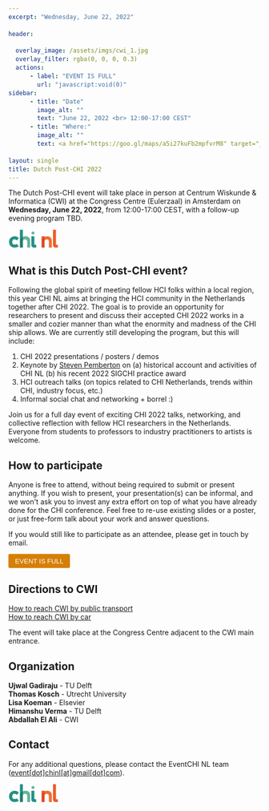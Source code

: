 ```yaml
---
excerpt: "Wednesday, June 22, 2022"

header:

  overlay_image: /assets/imgs/cwi_1.jpg
  overlay_filter: rgba(0, 0, 0, 0.3)
  actions:
      - label: "EVENT IS FULL"
        url: "javascript:void(0)"
sidebar:
      - title: "Date"
        image_alt: ""
        text: "June 22, 2022 <br> 12:00-17:00 CEST"
      - title: "Where:"
        image_alt: ""
        text: <a href="https://goo.gl/maps/a5i27kuFb2mpfvrM8" target="_blank">CWI (Congress Centre)<br/> Science Park 123 <br/> 1098 XG, Amsterdam </a>

layout: single
title: Dutch Post-CHI 2022
---
```


The Dutch Post-CHI event will take place in person at Centrum Wiskunde & Informatica (CWI) at the Congress Centre (Eulerzaal) in Amsterdam on **Wednesday, June 22, 2022**, from 12:00-17:00 CEST, with a follow-up evening program TBD.

<a href="https://www.chinederland.nl/"><img src="./assets/imgs/chi_nl_logo2.png" width="100"></a>

## What is this Dutch Post-CHI event?

Following the global spirit of meeting fellow HCI folks within a local region, this year CHI NL aims at bringing the HCI community in the Netherlands together after CHI 2022. The goal is to provide an opportunity for researchers to present and discuss their accepted CHI 2022 works in a smaller and cozier manner than what the enormity and madness of the CHI ship allows. We are currently still developing the program, but this will include:

1. CHI 2022 presentations / posters / demos
2. Keynote by <a href="http://pembo.xs4all.nl/">Steven Pemberton</a> on (a) historical account and activities of CHI NL (b) his recent 2022 SIGCHI practice award
3. HCI outreach talks (on topics related to CHI Netherlands, trends within CHI, industry focus, etc.)
4. Informal social chat and networking + borrel :)

Join us for a full day event of exciting CHI 2022 talks, networking, and collective reflection with fellow HCI researchers in the Netherlands. Everyone from students to professors to industry practitioners to artists is welcome.


## How to participate

Anyone is free to attend, without being required to submit or present anything. If you wish to present, your presentation(s) can be informal, and we won't ask you to invest any extra effort on top of what you have already done for the CHI conference. Feel free to re-use existing slides or a poster, or just free-form talk about your work and answer questions.


If you would still like to participate as an attendee, please get in touch by email.
 <!-- presenter (CHI work: paper, LBW, demo, case study; HCI Outreach) or attendee, please fill the form to register by clicking the link below. -->

<!-- Please register to help us organize an exciting (and fun) post-chi event! -->

<!-- [EVENT IS FULL](https://forms.gle/4muCZxcwHSfi37Cq7){: .btn .disabled .btn--warning}{:target="\_blank"} -->
<button style="background:#d67f05;color:white;border-radius: 3px;border: none;padding: 0.5em 1em;" type="button" disabled>EVENT IS FULL</button>

## Directions to CWI

<a href="https://www.cwi.nl/about/contact/how-reach-cwi-public-transport" target="\_blank" >How to reach CWI by public transport </a> <br/>
<a href="https://www.cwi.nl/about/contact/how-reach-cwi-car/default-page" target="\_blank" >How to reach CWI by car</a>

The event will take place at the Congress Centre adjacent to the CWI main entrance.

## Organization

**Ujwal Gadiraju** - TU Delft <br>
**Thomas Kosch** - Utrecht University <br>
**Lisa Koeman** - Elsevier <br>
**Himanshu Verma** - TU Delft <br>
**Abdallah El Ali** - CWI

## Contact

For any additional questions, please contact the EventCHI NL team ([event[dot]chinl[at]gmail[dot]com](mailto:event.chinl@gmail.com)).

<a href="https://www.chinederland.nl/"><img src="./assets/imgs/chi_nl_logo2.png" width="100"></a>
